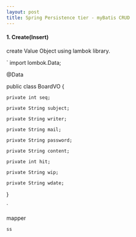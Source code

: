 ```yaml
---
layout: post
title: Spring Persistence tier - myBatis CRUD
---
```

#### 1. Create(Insert)

create Value Object using lambok library.

`
import lombok.Data;


@Data


public class BoardVO {

	private int seq;

	private String subject;

	private String writer;

	private String mail;

	private String password;

	private String content;

	private int hit;

	private String wip;

	private String wdate;
	
}

`




mapper

`ss`

